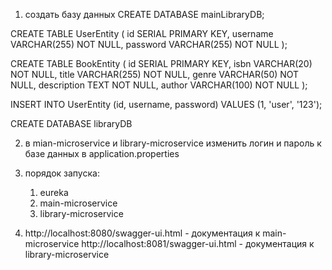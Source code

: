 1. создать базу данных
CREATE DATABASE mainLibraryDB;

CREATE TABLE UserEntity (
    id SERIAL PRIMARY KEY,
    username VARCHAR(255) NOT NULL,
    password VARCHAR(255) NOT NULL
);

CREATE TABLE BookEntity (
    id SERIAL PRIMARY KEY,
    isbn VARCHAR(20) NOT NULL,
    title VARCHAR(255) NOT NULL,
    genre VARCHAR(50) NOT NULL,
    description TEXT NOT NULL,
    author VARCHAR(100) NOT NULL
);

INSERT INTO UserEntity (id, username, password) VALUES (1, 'user', '123');

CREATE DATABASE libraryDB


2. в mian-microservice и library-microservice изменить логин и пароль к базе данных в application.properties
  
3. порядок запуска:
   1. eureka
   2. main-microservice
   3. library-microservice

4. http://localhost:8080/swagger-ui.html - документация к main-microservice
   http://localhost:8081/swagger-ui.html - документация к library-microservice
